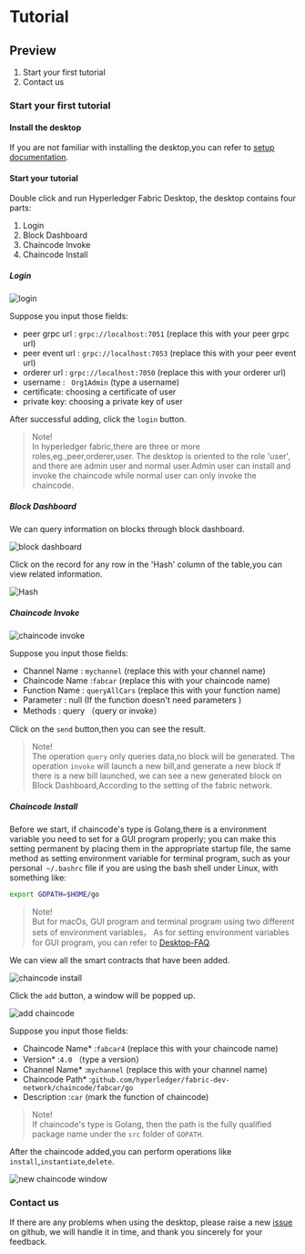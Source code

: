# Tutorial

## Preview
1. Start your first tutorial
2. Contact us

### Start your first tutorial

#### Install the desktop

If you are not familiar with installing the desktop,you can refer to [setup documentation](./setup-En.md).

#### Start your tutorial

Double click and run Hyperledger Fabric Desktop, the desktop contains four parts:
1. Login
2. Block Dashboard
3. Chaincode Invoke
4. Chaincode Install  

##### Login

![login](../img/img-En/signin.png)

Suppose you input those fields:

- peer grpc url : `grpc://localhost:7051` (replace this with your peer grpc url)
- peer event url : `grpc://localhost:7053` (replace this with your peer event url)
- orderer url : `grpc://localhost:7050`    (replace this with your orderer url)
- username : ` Org1Admin` (type a username)
- certificate: choosing a certificate of user
- private key: choosing a private key of user

After successful adding, click the `login` button.

> Note!  <br />
> In hyperledger fabric,there are three or more roles,eg.,peer,orderer,user. The desktop is oriented to the role 'user',
> and there are admin user and normal user.Admin user can install and invoke the chaincode while normal user can only
> invoke the chaincode.

##### Block Dashboard

We can query information on blocks through block dashboard.

![block dashboard](../img/img-En/datacontent.png)

Click on the record for any row in the 'Hash' column of the table,you can view related information.

![Hash](../img/img-En/hash.png)

##### Chaincode Invoke

![chaincode invoke](../img/img-En/ccquery.png)

Suppose you input those fields:

- Channel Name : `mychannel` (replace this with your channel name)
- Chaincode Name :`fabcar` (replace this with your chaincode name)
- Function Name : `queryAllCars` (replace this with your function name)
- Parameter : null  (If the function doesn't need parameters )
- Methods : query （query or invoke）

Click on the `send` button,then you can see the result.

>  Note!  <br />
>  The operation `query` only queries data,no block will be generated.
>  The operation `invoke` will launch a new bill,and generate a new block
>  If there is a new bill launched, we can see a new generated block on
>  Block Dashboard,According to the setting of the fabric network.

##### Chaincode Install

Before we start, if chaincode's type is Golang,there is a environment variable you need to set for a GUI program properly; 
you can make this setting permanent by placing them in the appropriate startup file, the same method as setting environment
variable for terminal program, such as your personal` ~/.bashrc` file if you are using the bash shell under Linux, 
with something like:
```bash
export GOPATH=$HOME/go
```

> Note!<br />
> But for macOs, GUI program and terminal program using two different sets of environment variables，
> As for setting environment variables for GUI program, you can refer to [Desktop-FAQ](../doc-En/Desktop-FAQ-En.md).


We can view all the smart contracts that have been added.

![chaincode install](../img/img-En/ccinstall.png)

Click the `add` button, a window will be popped up. 

![add chaincode](../img/img-En/ccinstallwindow.png)

Suppose you input those fields:

- Chaincode Name* :`fabcar4` (replace this with your chaincode name)
- Version* :`4.0` （type a version）
- Channel Name* :`mychannel` (replace this with your channel name)
- Chaincode Path* :`github.com/hyperledger/fabric-dev-network/chaincode/fabcar/go`
- Description :`car` (mark the function of chaincode)

>  Note!  <br />
>  If chaincode's type is Golang, then the path is the fully qualified
>  package name under the `src` folder of `GOPATH`.

After the chaincode added,you can perform operations like `install`,`instantiate`,`delete`.

![new chaincode window](../img/img-En/ccoperate.png)

### Contact us

If there are any problems when using the desktop, please raise a new [issue](https://github.com/blockchain-desktop/hyperledger-fabric-desktop/issues)
on github, we will handle it in time, and thank you sincerely for your feedback.
